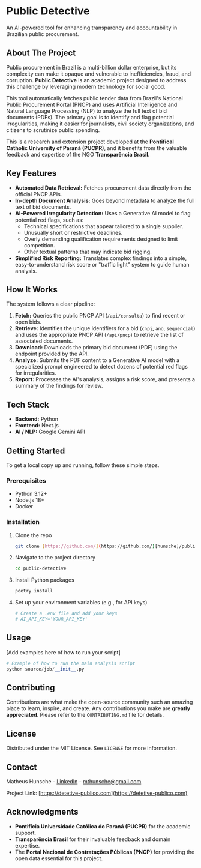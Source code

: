 # Public Detective

An AI-powered tool for enhancing transparency and accountability in Brazilian public procurement.

## About The Project

Public procurement in Brazil is a multi-billion dollar enterprise, but its complexity can make it opaque and vulnerable to inefficiencies, fraud, and corruption. **Public Detective** is an academic project designed to address this challenge by leveraging modern technology for social good.

This tool automatically fetches public tender data from Brazil's National Public Procurement Portal (PNCP) and uses Artificial Intelligence and Natural Language Processing (NLP) to analyze the full text of bid documents (PDFs). The primary goal is to identify and flag potential irregularities, making it easier for journalists, civil society organizations, and citizens to scrutinize public spending.

This is a research and extension project developed at the **Pontifical Catholic University of Paraná (PUCPR)**, and it benefits from the valuable feedback and expertise of the NGO **Transparência Brasil**.

## Key Features

- **Automated Data Retrieval:** Fetches procurement data directly from the official PNCP APIs.
- **In-depth Document Analysis:** Goes beyond metadata to analyze the full text of bid documents.
- **AI-Powered Irregularity Detection:** Uses a Generative AI model to flag potential red flags, such as:
  - Technical specifications that appear tailored to a single supplier.
  - Unusually short or restrictive deadlines.
  - Overly demanding qualification requirements designed to limit competition.
  - Other textual patterns that may indicate bid rigging.
- **Simplified Risk Reporting:** Translates complex findings into a simple, easy-to-understand risk score or "traffic light" system to guide human analysis.

## How It Works

The system follows a clear pipeline:

1.  **Fetch:** Queries the public PNCP API (`/api/consulta`) to find recent or open bids.
2.  **Retrieve:** Identifies the unique identifiers for a bid (`cnpj`, `ano`, `sequencial`) and uses the appropriate PNCP API (`/api/pncp`) to retrieve the list of associated documents.
3.  **Download:** Downloads the primary bid document (PDF) using the endpoint provided by the API.
4.  **Analyze:** Submits the PDF content to a Generative AI model with a specialized prompt engineered to detect dozens of potential red flags for irregularities.
5.  **Report:** Processes the AI's analysis, assigns a risk score, and presents a summary of the findings for review.

## Tech Stack

- **Backend:** Python
- **Frontend:** Next.js
- **AI / NLP:** Google Gemini API

## Getting Started

To get a local copy up and running, follow these simple steps.

### Prerequisites

- Python 3.12+
- Node.js 18+
- Docker

### Installation

1.  Clone the repo
    ```sh
    git clone [https://github.com/](https://github.com/)[hunsche]/public-detective.git
    ```
2.  Navigate to the project directory
    ```sh
    cd public-detective
    ```
3.  Install Python packages
    ```sh
    poetry install
    ```
4.  Set up your environment variables (e.g., for API keys)
    ```sh
    # Create a .env file and add your keys
    # AI_API_KEY='YOUR_API_KEY'
    ```

## Usage

[Add examples here of how to run your script]
```python
# Example of how to run the main analysis script
python source/job/__init__.py
````

## Contributing

Contributions are what make the open-source community such an amazing place to learn, inspire, and create. Any contributions you make are **greatly appreciated**. Please refer to the `CONTRIBUTING.md` file for details.

## License

Distributed under the MIT License. See `LICENSE` for more information.

## Contact

Matheus Hunsche - [LinkedIn](https://www.linkedin.com/in/matheus-aoki-hunsche-085446107/) - mthunsche@gmail.com

Project Link: [https://detetive-publico.com](https://detetive-publico.com)

## Acknowledgments

  - **Pontifícia Universidade Católica do Paraná (PUCPR)** for the academic support.
  - **Transparência Brasil** for their invaluable feedback and domain expertise.
  - The **Portal Nacional de Contratações Públicas (PNCP)** for providing the open data essential for this project.
